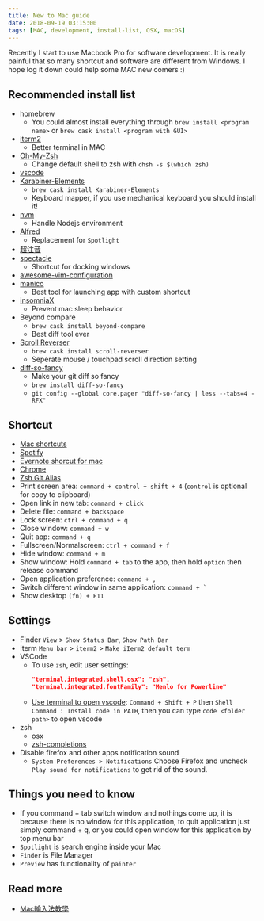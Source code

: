 ```yaml
---
title: New to Mac guide
date: 2018-09-19 03:15:00
tags: [MAC, development, install-list, OSX, macOS]
---
```


Recently I start to use Macbook Pro for software development. It is really painful that so many shortcut and software are different from Windows. I hope log it down could help some MAC new comers :)

## Recommended install list

* homebrew
  * You could almost install everything through `brew install <program name>` or `brew cask install <program with GUI>`
* [iterm2](https://www.iterm2.com/)
  * Better terminal in MAC
* [Oh-My-Zsh](https://github.com/robbyrussell/oh-my-zsh)
  * Change default shell to zsh with `chsh -s $(which zsh)`
* [vscode](https://code.visualstudio.com/Download)
* [Karabiner-Elements](https://github.com/tekezo/Karabiner-Elements)
  * `brew cask install Karabiner-Elements`
  * Keyboard mapper, if you use mechanical keyboard you should install it!
* [nvm](https://github.com/creationix/nvm)
  * Handle Nodejs environment
* [Alfred](https://www.alfredapp.com/)
  * Replacement for `Spotlight`
* [超注音](https://applealmond.com/posts/27387)
* [spectacle](https://www.spectacleapp.com/)
  * Shortcut for docking windows
* [awesome-vim-configuration](https://github.com/amix/vimrc)
* [manico](https://itunes.apple.com/cn/app/manico/id724472954?mt=12)
  * Best tool for launching app with custom shortcut
* [insomniaX](http://semaja2.net/ye-ol-projects/insomniaxinfo/)
  * Prevent mac sleep behavior
* Beyond compare
  * `brew cask install beyond-compare`
  * Best diff tool ever
* [Scroll Reverser](http://pilotmoon.com/scrollreverser/)
  * `brew cask install scroll-reverser`
  * Seperate mouse / touchpad scroll direction setting
* [diff-so-fancy](https://github.com/so-fancy/diff-so-fancy)
  * Make your git diff so fancy
  * `brew install diff-so-fancy`
  * `git config --global core.pager "diff-so-fancy | less --tabs=4 -RFX"`

## Shortcut

* [Mac shortcuts](https://support.apple.com/en-us/ht201236)
* [Spotify](https://support.spotify.com/us/using_spotify/system_settings/keyboard-shortcuts/)
* [Evernote shorcut for mac](https://help.evernote.com/hc/en-us/articles/208313358-Keyboard-shortcuts-in-Evernote-for-Mac)
* [Chrome](https://support.google.com/chrome/answer/157179?hl=zh-Hant)
* [Zsh Git Alias](https://github.com/robbyrussell/oh-my-zsh/blob/master/plugins/git/git.plugin.zsh)
* Print screen area: `command + control + shift + 4` (`control` is optional for copy to clipboard)
* Open link in new tab: `command + click`
* Delete file: `command + backspace`
* Lock screen: `ctrl + command + q`
* Close window: `command + w`
* Quit app: `command + q`
* Fullscreen/Normalscreen: `ctrl + command + f`
* Hide window: `command + m`
* Show window: Hold `command + tab` to the app, then hold `option` then release command
* Open application preference: `command + ,`
* Switch different window in same application: `` command + ` ``
* Show desktop `(fn) + F11`

## Settings

* Finder
    `View` > `Show Status Bar`, `Show Path Bar`
* Iterm
    `Menu bar` > `iterm2` > `Make iIerm2 default term`
* VSCode
  * To use `zsh`, edit user settings:
    ```json
    "terminal.integrated.shell.osx": "zsh",
    "terminal.integrated.fontFamily": "Menlo for Powerline"
    ```
  * [Use terminal to open vscode](https://stackoverflow.com/questions/30065227/run-open-vscode-from-mac-terminal):
    `Command + Shift + P` then `Shell Command : Install code in PATH`, then you can type `code <folder path>` to open vscode
* zsh
  * [osx](https://github.com/robbyrussell/oh-my-zsh/tree/master/plugins/osx)
  * [zsh-completions](https://github.com/zsh-users/zsh-completions)
* Disable firefox and other apps notification sound
  * `System Preferences > Notifications` Choose Firefox and uncheck `Play sound for notifications` to get rid of the sound.

## Things you need to know

* If you command + tab switch window and nothings come up, it is because there is no window for this application, to quit application just simply command + q, or you could open window for this application by top menu bar
* `Spotlight` is search engine inside your Mac
* `Finder` is File Manager
* `Preview` has functionality of `painter`

## Read more

* [Mac輸入法教學](http://letsoffice.tw/2016mackeyin/)
